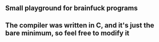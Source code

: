 ## Small playground for brainfuck programs
## The compiler was written in C, and it's just the bare minimum, so feel free to modify it
